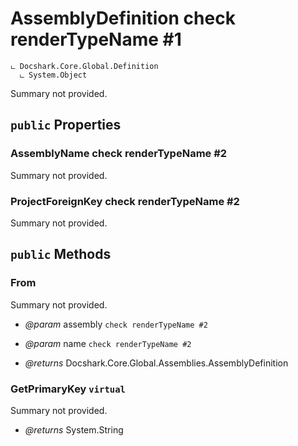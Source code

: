 # AssemblyDefinition check renderTypeName #1

```
ட Docshark.Core.Global.Definition
  ட System.Object
```

Summary not provided.

## `public` Properties

### AssemblyName check renderTypeName #2

Summary not provided.

### ProjectForeignKey check renderTypeName #2

Summary not provided.



## `public` Methods

### From

Summary not provided.

- *@param* assembly `check renderTypeName #2`
- *@param* name `check renderTypeName #2`

- *@returns* Docshark.Core.Global.Assemblies.AssemblyDefinition

### GetPrimaryKey `virtual`

Summary not provided.

- *@returns* System.String